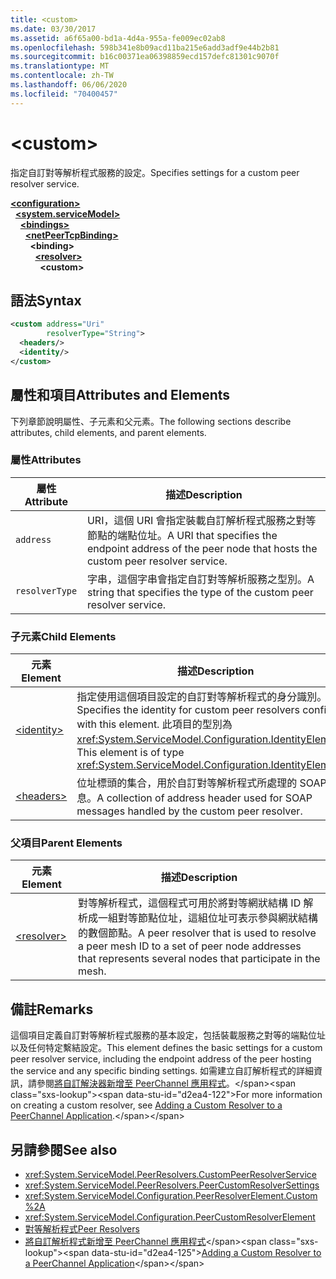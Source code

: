 ```yaml
---
title: <custom>
ms.date: 03/30/2017
ms.assetid: a6f65a00-bd1a-4d4a-955a-fe009ec02ab8
ms.openlocfilehash: 598b341e8b09acd11ba215e6add3adf9e44b2b81
ms.sourcegitcommit: b16c00371ea06398859ecd157defc81301c9070f
ms.translationtype: MT
ms.contentlocale: zh-TW
ms.lasthandoff: 06/06/2020
ms.locfileid: "70400457"
---
```

# \<custom>
<span data-ttu-id="d2ea4-101">指定自訂對等解析程式服務的設定。</span><span class="sxs-lookup"><span data-stu-id="d2ea4-101">Specifies settings for a custom peer resolver service.</span></span>  
  
[**\<configuration>**](../configuration-element.md)\
&nbsp;&nbsp;[**\<system.serviceModel>**](system-servicemodel.md)\
&nbsp;&nbsp;&nbsp;&nbsp;[**\<bindings>**](bindings.md)\
&nbsp;&nbsp;&nbsp;&nbsp;&nbsp;&nbsp;[**\<netPeerTcpBinding>**](netpeertcpbinding.md)\
&nbsp;&nbsp;&nbsp;&nbsp;&nbsp;&nbsp;&nbsp;&nbsp;**\<binding>**\
&nbsp;&nbsp;&nbsp;&nbsp;&nbsp;&nbsp;&nbsp;&nbsp;&nbsp;&nbsp;[**\<resolver>**](resolver.md)\
&nbsp;&nbsp;&nbsp;&nbsp;&nbsp;&nbsp;&nbsp;&nbsp;&nbsp;&nbsp;&nbsp;&nbsp;**\<custom>**  
  
## <a name="syntax"></a><span data-ttu-id="d2ea4-102">語法</span><span class="sxs-lookup"><span data-stu-id="d2ea4-102">Syntax</span></span>  
  
```xml  
<custom address="Uri"
        resolverType="String">
  <headers/>
  <identity/>
</custom>
```  
  
## <a name="attributes-and-elements"></a><span data-ttu-id="d2ea4-103">屬性和項目</span><span class="sxs-lookup"><span data-stu-id="d2ea4-103">Attributes and Elements</span></span>  
 <span data-ttu-id="d2ea4-104">下列章節說明屬性、子元素和父元素。</span><span class="sxs-lookup"><span data-stu-id="d2ea4-104">The following sections describe attributes, child elements, and parent elements.</span></span>  
  
### <a name="attributes"></a><span data-ttu-id="d2ea4-105">屬性</span><span class="sxs-lookup"><span data-stu-id="d2ea4-105">Attributes</span></span>  
  
|<span data-ttu-id="d2ea4-106">屬性</span><span class="sxs-lookup"><span data-stu-id="d2ea4-106">Attribute</span></span>|<span data-ttu-id="d2ea4-107">描述</span><span class="sxs-lookup"><span data-stu-id="d2ea4-107">Description</span></span>|  
|---------------|-----------------|  
|`address`|<span data-ttu-id="d2ea4-108">URI，這個 URI 會指定裝載自訂解析程式服務之對等節點的端點位址。</span><span class="sxs-lookup"><span data-stu-id="d2ea4-108">A URI that specifies the endpoint address of the peer node that hosts the custom peer resolver service.</span></span>|  
|`resolverType`|<span data-ttu-id="d2ea4-109">字串，這個字串會指定自訂對等解析服務之型別。</span><span class="sxs-lookup"><span data-stu-id="d2ea4-109">A string that specifies the type of the custom peer resolver service.</span></span>|  
  
### <a name="child-elements"></a><span data-ttu-id="d2ea4-110">子元素</span><span class="sxs-lookup"><span data-stu-id="d2ea4-110">Child Elements</span></span>  
  
|<span data-ttu-id="d2ea4-111">元素</span><span class="sxs-lookup"><span data-stu-id="d2ea4-111">Element</span></span>|<span data-ttu-id="d2ea4-112">描述</span><span class="sxs-lookup"><span data-stu-id="d2ea4-112">Description</span></span>|  
|-------------|-----------------|  
|[\<identity>](identity.md)|<span data-ttu-id="d2ea4-113">指定使用這個項目設定的自訂對等解析程式的身分識別。</span><span class="sxs-lookup"><span data-stu-id="d2ea4-113">Specifies the identity for custom peer resolvers configured with this element.</span></span> <span data-ttu-id="d2ea4-114">此項目的型別為 <xref:System.ServiceModel.Configuration.IdentityElement>。</span><span class="sxs-lookup"><span data-stu-id="d2ea4-114">This element is of type <xref:System.ServiceModel.Configuration.IdentityElement>.</span></span>|  
|[\<headers>](headers-element.md)|<span data-ttu-id="d2ea4-115">位址標頭的集合，用於自訂對等解析程式所處理的 SOAP 訊息。</span><span class="sxs-lookup"><span data-stu-id="d2ea4-115">A collection of address header used for SOAP messages handled by the custom peer resolver.</span></span>|  
  
### <a name="parent-elements"></a><span data-ttu-id="d2ea4-116">父項目</span><span class="sxs-lookup"><span data-stu-id="d2ea4-116">Parent Elements</span></span>  
  
|<span data-ttu-id="d2ea4-117">元素</span><span class="sxs-lookup"><span data-stu-id="d2ea4-117">Element</span></span>|<span data-ttu-id="d2ea4-118">描述</span><span class="sxs-lookup"><span data-stu-id="d2ea4-118">Description</span></span>|  
|-------------|-----------------|  
|[\<resolver>](resolver.md)|<span data-ttu-id="d2ea4-119">對等解析程式，這個程式可用於將對等網狀結構 ID 解析成一組對等節點位址，這組位址可表示參與網狀結構的數個節點。</span><span class="sxs-lookup"><span data-stu-id="d2ea4-119">A peer resolver that is used to resolve a peer mesh ID to a set of peer node addresses that represents several nodes that participate in the mesh.</span></span>|  
  
## <a name="remarks"></a><span data-ttu-id="d2ea4-120">備註</span><span class="sxs-lookup"><span data-stu-id="d2ea4-120">Remarks</span></span>  
 <span data-ttu-id="d2ea4-121">這個項目定義自訂對等解析程式服務的基本設定，包括裝載服務之對等的端點位址以及任何特定繫結設定。</span><span class="sxs-lookup"><span data-stu-id="d2ea4-121">This element defines the basic settings for a custom peer resolver service, including the endpoint address of the peer hosting the service and any specific binding settings.</span></span> <span data-ttu-id="d2ea4-122">如需建立自訂解析程式的詳細資訊，請參閱[將自訂解決器新增至 PeerChannel 應用程式](https://docs.microsoft.com/previous-versions/ms730105(v=vs.90))。</span><span class="sxs-lookup"><span data-stu-id="d2ea4-122">For more information on creating a custom resolver, see [Adding a Custom Resolver to a PeerChannel Application](https://docs.microsoft.com/previous-versions/ms730105(v=vs.90)).</span></span>  
  
## <a name="see-also"></a><span data-ttu-id="d2ea4-123">另請參閱</span><span class="sxs-lookup"><span data-stu-id="d2ea4-123">See also</span></span>

- <xref:System.ServiceModel.PeerResolvers.CustomPeerResolverService>
- <xref:System.ServiceModel.PeerResolvers.PeerCustomResolverSettings>
- <xref:System.ServiceModel.Configuration.PeerResolverElement.Custom%2A>
- <xref:System.ServiceModel.Configuration.PeerCustomResolverElement>
- [<span data-ttu-id="d2ea4-124">對等解析程式</span><span class="sxs-lookup"><span data-stu-id="d2ea4-124">Peer Resolvers</span></span>](../../../wcf/feature-details/peer-resolvers.md)
- <span data-ttu-id="d2ea4-125">[將自訂解析程式新增至 PeerChannel 應用程式](https://docs.microsoft.com/previous-versions/ms730105(v=vs.90))</span><span class="sxs-lookup"><span data-stu-id="d2ea4-125">[Adding a Custom Resolver to a PeerChannel Application](https://docs.microsoft.com/previous-versions/ms730105(v=vs.90))</span></span>
